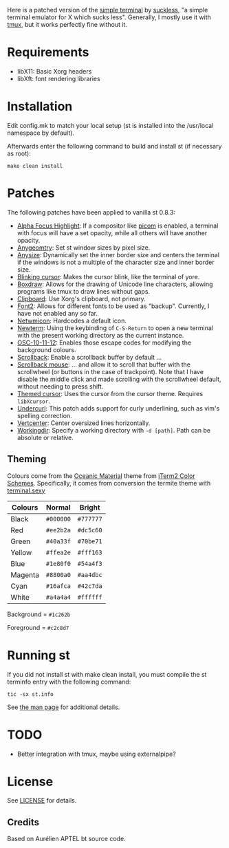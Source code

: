 Here is a patched version of the [simple terminal](http://st.suckless.org/) by [suckless](http://www.suckless.org/), "a simple terminal emulator for X which sucks less". Generally, I mostly use it with [tmux](https://github.com/tmux/tmux/wiki), but it works perfectly fine without it.

# Requirements

* libX11: Basic Xorg headers
* libXft: font rendering libraries

# Installation

Edit config.mk to match your local setup (st is installed into the /usr/local namespace by default).

Afterwards enter the following command to build and install st (if necessary as root):

`make clean install`

# Patches

The following patches have been applied to vanilla st 0.8.3:

* [Alpha Focus Highlight]( ./applied/st-alphaFocusHighlight-20200216-26cdfeb.diff ): If a compositor like [picom](http://github.com/yshui/picom) is enabled, a terminal with focus will have a set opacity, while all others will have another opacity.
* [Anygeomtry](./applied/st-anygeometry-0.8.1.diff): Set st window sizes by pixel size.
* [Anysize]( ./applied/st-anysize-0.8.1.diff ): Dynamically set the inner border size and centers the terminal if the windows is not a multiple of the character size and inner border size.
* [Blinking cursor]( ./applied/st-blinking_cursor-20200531-a2a7044.diff ): Makes the cursor blink, like the terminal of yore.
* [Boxdraw]( ./applied/st-boxdraw_v2-0.8.3.diff ): Allows for the drawing of Unicode line characters, allowing programs like tmux to draw lines without gaps.
* [Clipboard]( ./applied/st-clipboard-0.8.3.diff ): Use Xorg's clipboard, not primary.
* [Font2]( ./applied/st-font2-20190416-ba72400.diff ): Allows for different fonts to be used as "backup". Currently, I have not enabled any so far.
* [Netwmicon]( ./applied/st-netwmicon-0.8.4.diff ): Hardcodes a default icon.
* [Newterm]( ./applied/st-newterm-0.8.2.diff ): Using the keybinding of `C-S-Return` to open a new terminal with the present working directory as the current instance.
* [OSC-10-11-12]( ./applied/st-osc_10_11_12-20200418-66520e1.diff ): Enables those escape codes for modifying the background colours.
* [Scrollback]( ./applied/st-scrollback-20200419-72e3f6c.diff ): Enable a scrollback buffer by default …
* [Scrollback mouse]( ./applied/st-scrollback-mouse-20191024-a2c479c.diff ): … and allow it to scroll that buffer with the scrollwheel (or buttons in the case of trackpoint). Note that I have disable the middle click and made scrolling with the scrollwheel default, without needing to press shift.
* [Themed cursor]( ./applied/st-themed_cursor-0.8.1.diff ): Uses the cursor from the cursor theme. Requires `libXcursor`.
* [Undercurl](./applied/st-undercurl-0.8.4.diff): This patch adds support for curly underlining, such as vim's spelling correction.
* [Vertcenter]( ./applied/st-vertcenter-20180320-6ac8c8a.diff ): Center oversized lines horizontally.
* [Workingdir]( ./applied/st-workingdir-20200317-51e19ea.diff ): Specify a working directory with `-d [path]`. Path can be absolute or relative.

## Theming

Colours come from the [Oceanic Material](https://github.com/rahulpatel/oceanic-material-iterm) theme from [iTerm2 Color Schemes](https://github.com/mbadolato/iTerm2-Color-Schemes/). Specifically, it comes from conversion the termite theme with [terminal.sexy](https://www.terminal.sexy)

|Colours|   Normal  |  Bright   |
|-------|-----------|-----------|
|Black  | `#000000` | `#777777` |
|Red    | `#ee2b2a` | `#dc5c60` |
|Green  | `#40a33f` | `#70be71` |
|Yellow | `#ffea2e` | `#fff163` |
|Blue   | `#1e80f0` | `#54a4f3` |
|Magenta| `#8800a0` | `#aa4dbc` |
|Cyan   | `#16afca` | `#42c7da` |
|White  | `#a4a4a4` | `#ffffff` |

Background = `#1c262b`

Foreground = `#c2c8d7`

# Running st

If you did not install st with make clean install, you must compile the st terminfo entry with the following command:

`tic -sx st.info`

See [the man page](./st.1) for additional details.

# TODO

* Better integration with tmux, maybe using externalpipe?

# License

See [LICENSE](./LICENSE) for details.

Credits
-------
Based on Aurélien APTEL <aurelien dot aptel at gmail dot com> bt source code.
